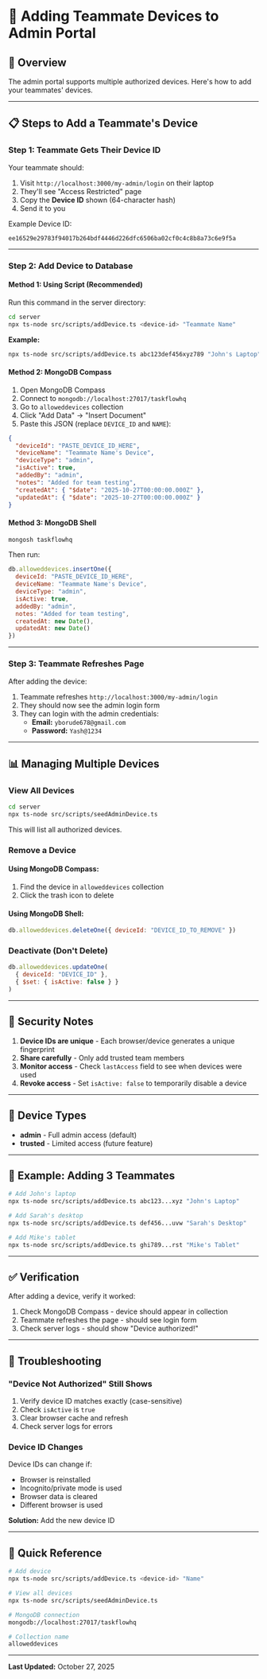 # 👥 Adding Teammate Devices to Admin Portal

## 🎯 Overview

The admin portal supports multiple authorized devices. Here's how to add your teammates' devices.

---

## 📋 Steps to Add a Teammate's Device

### **Step 1: Teammate Gets Their Device ID**

Your teammate should:
1. Visit `http://localhost:3000/my-admin/login` on their laptop
2. They'll see "Access Restricted" page
3. Copy the **Device ID** shown (64-character hash)
4. Send it to you

Example Device ID:
```
ee16529e29783f94017b264bdf4446d226dfc6506ba02cf0c4c8b8a73c6e9f5a
```

---

### **Step 2: Add Device to Database**

#### **Method 1: Using Script (Recommended)**

Run this command in the server directory:

```bash
cd server
npx ts-node src/scripts/addDevice.ts <device-id> "Teammate Name"
```

**Example:**
```bash
npx ts-node src/scripts/addDevice.ts abc123def456xyz789 "John's Laptop"
```

#### **Method 2: MongoDB Compass**

1. Open MongoDB Compass
2. Connect to `mongodb://localhost:27017/taskflowhq`
3. Go to `alloweddevices` collection
4. Click "Add Data" → "Insert Document"
5. Paste this JSON (replace `DEVICE_ID` and `NAME`):

```json
{
  "deviceId": "PASTE_DEVICE_ID_HERE",
  "deviceName": "Teammate Name's Device",
  "deviceType": "admin",
  "isActive": true,
  "addedBy": "admin",
  "notes": "Added for team testing",
  "createdAt": { "$date": "2025-10-27T00:00:00.000Z" },
  "updatedAt": { "$date": "2025-10-27T00:00:00.000Z" }
}
```

#### **Method 3: MongoDB Shell**

```bash
mongosh taskflowhq
```

Then run:
```javascript
db.alloweddevices.insertOne({
  deviceId: "PASTE_DEVICE_ID_HERE",
  deviceName: "Teammate Name's Device",
  deviceType: "admin",
  isActive: true,
  addedBy: "admin",
  notes: "Added for team testing",
  createdAt: new Date(),
  updatedAt: new Date()
})
```

---

### **Step 3: Teammate Refreshes Page**

After adding the device:
1. Teammate refreshes `http://localhost:3000/my-admin/login`
2. They should now see the admin login form
3. They can login with the admin credentials:
   - **Email:** `yborude678@gmail.com`
   - **Password:** `Yash@1234`

---

## 📊 Managing Multiple Devices

### **View All Devices**

```bash
cd server
npx ts-node src/scripts/seedAdminDevice.ts
```

This will list all authorized devices.

### **Remove a Device**

#### **Using MongoDB Compass:**
1. Find the device in `alloweddevices` collection
2. Click the trash icon to delete

#### **Using MongoDB Shell:**
```javascript
db.alloweddevices.deleteOne({ deviceId: "DEVICE_ID_TO_REMOVE" })
```

### **Deactivate (Don't Delete)**

```javascript
db.alloweddevices.updateOne(
  { deviceId: "DEVICE_ID" },
  { $set: { isActive: false } }
)
```

---

## 🔐 Security Notes

1. **Device IDs are unique** - Each browser/device generates a unique fingerprint
2. **Share carefully** - Only add trusted team members
3. **Monitor access** - Check `lastAccess` field to see when devices were used
4. **Revoke access** - Set `isActive: false` to temporarily disable a device

---

## 🎨 Device Types

- **admin** - Full admin access (default)
- **trusted** - Limited access (future feature)

---

## 📱 Example: Adding 3 Teammates

```bash
# Add John's laptop
npx ts-node src/scripts/addDevice.ts abc123...xyz "John's Laptop"

# Add Sarah's desktop
npx ts-node src/scripts/addDevice.ts def456...uvw "Sarah's Desktop"

# Add Mike's tablet
npx ts-node src/scripts/addDevice.ts ghi789...rst "Mike's Tablet"
```

---

## ✅ Verification

After adding a device, verify it worked:

1. Check MongoDB Compass - device should appear in collection
2. Teammate refreshes the page - should see login form
3. Check server logs - should show "Device authorized!"

---

## 🚨 Troubleshooting

### **"Device Not Authorized" Still Shows**

1. Verify device ID matches exactly (case-sensitive)
2. Check `isActive` is `true`
3. Clear browser cache and refresh
4. Check server logs for errors

### **Device ID Changes**

Device IDs can change if:
- Browser is reinstalled
- Incognito/private mode is used
- Browser data is cleared
- Different browser is used

**Solution:** Add the new device ID

---

## 📝 Quick Reference

```bash
# Add device
npx ts-node src/scripts/addDevice.ts <device-id> "Name"

# View all devices
npx ts-node src/scripts/seedAdminDevice.ts

# MongoDB connection
mongodb://localhost:27017/taskflowhq

# Collection name
alloweddevices
```

---

**Last Updated:** October 27, 2025
